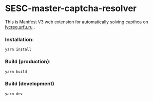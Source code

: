 # SESC-master-captcha-resolver
This is Manifest V3 web extension for automatically solving capthca on [lycreg.urfu.ru](https://lycreg.urfu.ru) .

### Installation:
```shell
yarn install
```

### Build (production):
```shell
yarn build
```

### Build (development)
```shell
yarn dev
```